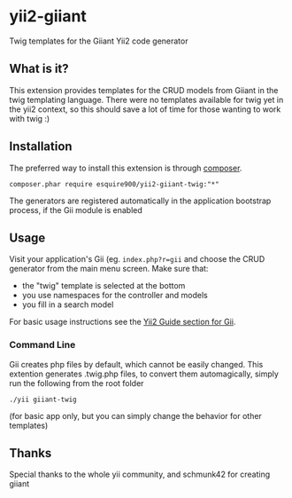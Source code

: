 yii2-giiant
===========

Twig templates for the Giiant Yii2 code generator

What is it?
-----------

This extension provides templates for the CRUD models from Giiant in the twig templating language. There were no
templates available for twig yet in the yii2 context, so this should save a lot of time for those wanting to work
with twig :)


Installation
------------

The preferred way to install this extension is through [composer](http://getcomposer.org/download/).

    composer.phar require esquire900/yii2-giiant-twig:"*"

The generators are registered automatically in the application bootstrap process, if the Gii module is enabled

Usage
-----

Visit your application's Gii (eg. `index.php?r=gii` and choose the CRUD generator from the main menu screen. Make
sure that:

- the "twig" template is selected at the bottom
- you use namespaces for the controller and models
- you fill in a search model

For basic usage instructions see the [Yii2 Guide section for Gii](http://www.yiiframework.com/doc-2.0/guide-tool-gii.html).

### Command Line 

Gii creates php files by default, which cannot be easily changed. This extention generates .twig.php files, to convert
them automagically, simply run the following from the root folder

    ./yii giiant-twig

(for basic app only, but you can simply change the behavior for other templates)

Thanks
-----

Special thanks to the whole yii community, and schmunk42 for creating giiant